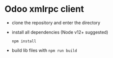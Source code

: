 # Odoo xmlrpc client

- clone the repository and enter the directory

- install all dependencies (Node v12+ suggested)

    `npm install`

- build lib files with `npm run build`
